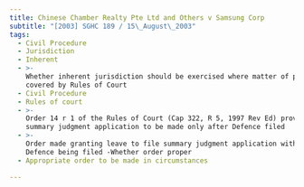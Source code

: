 ```yaml
---
title: Chinese Chamber Realty Pte Ltd and Others v Samsung Corp
subtitle: "[2003] SGHC 189 / 15\_August\_2003"
tags:
  - Civil Procedure
  - Jurisdiction
  - Inherent
  - >-
    Whether inherent jurisdiction should be exercised where matter of procedure
    covered by Rules of Court
  - Civil Procedure
  - Rules of court
  - >-
    Order 14 r 1 of the Rules of Court (Cap 322, R 5, 1997 Rev Ed) provide for
    summary judgment application to be made only after Defence filed
  - >-
    Order made granting leave to file summary judgment application without
    Defence being filed -Whether order proper
  - Appropriate order to be made in circumstances

---
```


